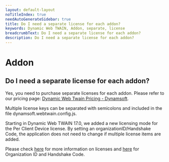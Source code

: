 ```yaml
---
layout: default-layout
noTitleIndex: true
needAutoGenerateSidebar: true
title: Do I need a separate license for each addon?
keywords: Dynamic Web TWAIN, Addon, separate, license
breadcrumbText: Do I need a separate license for each addon?
description: Do I need a separate license for each addon?
---
```


# Addon

## Do I need a separate license for each addon?

Yes, you need to purchase separate licenses for each addon. Please refer to our pricing page: <a href="https://www.dynamsoft.com/store/dynamic-web-twain/" target="_blank">Dynamic Web Twain Pricing - Dynamsoft</a>.

Multiple license keys can be separated with semicolons and included in the file dynamsoft.webtwain.config.js.

Starting in Dynamic Web TWAIN 17.0, we added a new licensing mode for the Per Client Device license. By setting an organizationID/Handshake Code, the application does not need to change if multiple license items are added.

Please check <a href="https://www.dynamsoft.com/web-twain/docs-archive/v17.2.1/about/license.html" target="_blank">here</a> for more information on licenses and <a href="https://www.dynamsoft.com/license-server/docs/about/terms.html?ver=17.2.1#organization-id" target="_blank">here</a> for Organization ID and Handshake Code.
